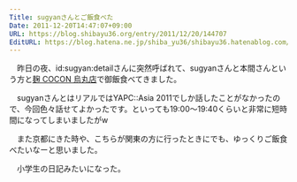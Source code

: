 ```yaml
---
Title: sugyanさんとご飯食べた
Date: 2011-12-20T14:47:07+09:00
URL: https://blog.shibayu36.org/entry/2011/12/20/144707
EditURL: https://blog.hatena.ne.jp/shiba_yu36/shibayu36.hatenablog.com/atom/entry/12704346814673848125
---
```


　昨日の夜、id:sugyan:detailさんに突然呼ばれて、sugyanさんと本間さんという方と<a href="http://r.gnavi.co.jp/k046712/">麹 COCON 烏丸店</a>で御飯食べてきました。

　sugyanさんとはリアルではYAPC::Asia 2011でしか話したことがなかったので、今回色々話せてよかったです。といっても19:00〜19:40くらいと非常に短時間になってしまいましたがw

　また京都にきた時や、こちらが関東の方に行ったときにでも、ゆっくりご飯食べたいなーと思いました。

　小学生の日記みたいになった。

